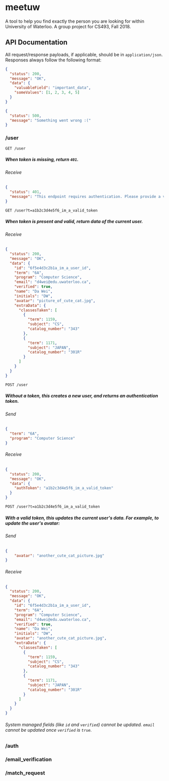 # meetuw

A tool to help you find exactly the person you are looking for within University of Waterloo. A group project for CS493, Fall 2018.

## API Documentation

All request/response payloads, if applicable, should be in `application/json`. Responses always follow the following format:
```json
{
  "status": 200,
  "message": "OK",
  "data": {
    "valuableField": "important_data",
    "someValues": [1, 2, 3, 4, 5]
  }
}
```
```json
{
  "status": 500,
  "message": "Something went wrong :("
}
```

### /user
`GET /user`
##### When token is missing, return `401`.
###### Receive
```json
{
  "status": 401,
  "message": "This endpoint requires authentication. Please provide a valid token."
}
```

`GET /user?t=a1b2c3d4e5f6_im_a_valid_token`
##### When token is present and valid, return data of the current user.
###### Receive
```json
{
  "status": 200,
  "message": "OK",
  "data": {
    "id": "6f5e4d3c2b1a_im_a_user_id",
    "term": "6A",
    "program": "Computer Science",
    "email": "d4wei@edu.uwaterloo.ca",
    "verified": true,
    "name": "Da Wei",
    "initials": "DW",
    "avatar": "picture_of_cute_cat.jpg",
    "extraData": {
      "classesTaken": [
        {
          "term": 1159,
          "subject": "CS",
          "catalog_number": "343"
        },
        {
          "term": 1171,
          "subject": "JAPAN",
          "catalog_number": "301R"
        }
      ]
    }
  }
}
```

`POST /user`
##### Without a token, this creates a new user, and returns an authentication token.
###### Send
```json
{
  "term": "6A",
  "program": "Computer Science"
}
```
###### Receive
```json
{
  "status": 200,
  "message": "OK",
  "data": {
    "authToken": "a1b2c3d4e5f6_im_a_valid_token"
  }
}
```

`POST /user?t=a1b2c3d4e5f6_im_a_valid_token`
##### With a valid token, this updates the current user's data. For example, to update the user's avatar:
###### Send
```json
{
    "avatar": "another_cute_cat_picture.jpg"
}
```
###### Receive
```json
{
  "status": 200,
  "message": "OK",
  "data": {
    "id": "6f5e4d3c2b1a_im_a_user_id",
    "term": "6A",
    "program": "Computer Science",
    "email": "d4wei@edu.uwaterloo.ca",
    "verified": true,
    "name": "Da Wei",
    "initials": "DW",
    "avatar": "another_cute_cat_picture.jpg",
    "extraData": {
      "classesTaken": [
        {
          "term": 1159,
          "subject": "CS",
          "catalog_number": "343"
        },
        {
          "term": 1171,
          "subject": "JAPAN",
          "catalog_number": "301R"
        }
      ]
    }
  }
}
```
###### System managed fields (like `id` and `verified`) cannot be updated. `email` cannot be updated once `verified` is `true`. 

### /auth

### /email_verification

### /match_request
